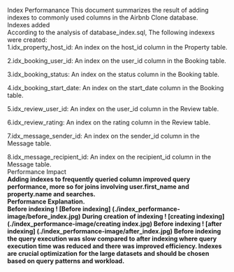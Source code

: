 Index Performanance
This document summarizes the result of adding indexes to commonly used columns in the Airbnb Clone database.<br/>
Indexes added<br>
According to the analysis of database_index.sql, The following indexexs were created:<br/>
1.idx_property_host_id: An index on the host_id column in the Property table.<br/>

2.idx_booking_user_id: An index on the user_id column in the Booking table.<br/>

3.idx_booking_status: An index on the status column in the Booking table.<br/>

4.idx_booking_start_date: An index on the start_date column in the Booking table.<br/>

5.idx_review_user_id: An index on the user_id column in the Review table.<br/>

6.idx_review_rating: An index on the rating column in the Review table.<br/>

7.idx_message_sender_id: An index on the sender_id column in the Message table.<br/>

8.idx_message_recipient_id: An index on the recipient_id column in the Message table.<br/>
Performance Impact<b><br>
Adding indexes to frequently queried column improved query performance, more so for joins involving  user.first_name and property.name and searches.<br/>
Performance Explanation.<br/>
Before indexing ! [Before indexing] (./index_performance-image/before_index.jpg)
During creation of indexing ! [creating indexing] (./index_performance-image/creating index.jpg)
Before indexing ! [after indexing] (./index_performance-image/after_index.jpg)
Before indexing the query execution was slow compared to after indexing where query execution time was reduced and there was improved efficiency.
Indexes are crucial optimization for the large datasets and should be chosen based on query patterns and workload.

